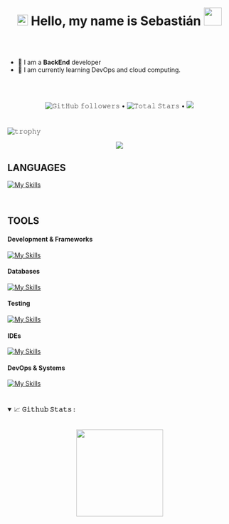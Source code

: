 <h1 align="center">
  <img src="GIF/Earth.gif" width="24px">
  Hello, my name is Sebasti&aacute;n
  <img src="GIF/Hi.gif" width="40px" />
</h1>

<br/>
<br/>

- 🤖 I am a **BackEnd** developer
- 🌱 I am currently learning DevOps and cloud computing.

<br/>
<br/>


<p align="center">
  <img alt="𝙶𝚒𝚝𝙷𝚞𝚋 𝚏𝚘𝚕𝚕𝚘𝚠𝚎𝚛𝚜" src="https://img.shields.io/github/followers/Sebas572?label=Followers&style=social"> •
  <img src="https://img.shields.io/github/stars/Sebas572?label=Stars" alt="𝚃𝚘𝚝𝚊𝚕 𝚂𝚝𝚊𝚛𝚜"> •
  <a href="https://github.com/sponsors/Sebas572"><img src="https://img.shields.io/static/v1?label=Sponsor&message=%E2%9D%A4&logo=GitHub&color=%23fe8e86"/></a>
</p>

#

![𝚝𝚛𝚘𝚙𝚑𝚢](https://github-profile-trophy.vercel.app/?username=Sebas572&column=9&margin-w=15&margin-h=15&no-bg=true&no-frame=true&theme=juicyfresh)

<p align="center">
  <img align="center" src="https://github-readme-streak-stats.herokuapp.com/?user=Sebas572&theme=dark&hide_border=true"/>
</p>

## **LANGUAGES**  

[![My Skills](https://skillicons.dev/icons?i=js,ts,python,go,rust,java,c,cpp,bash,html,css,markdown)](https://skillicons.dev)  

<br/>  

## **TOOLS**  

#### **Development & Frameworks**  
[![My Skills](https://skillicons.dev/icons?i=nodejs,express,nextjs,webpack,babel,nginx)](https://skillicons.dev)  

#### **Databases**  
[![My Skills](https://skillicons.dev/icons?i=mysql,mongodb,firebase)](https://skillicons.dev)  

#### **Testing**  
[![My Skills](https://skillicons.dev/icons?i=jest)](https://skillicons.dev)  

#### **IDEs**  
[![My Skills](https://skillicons.dev/icons?i=vscode,idea)](https://skillicons.dev)  

#### **DevOps & Systems**  
[![My Skills](https://skillicons.dev/icons?i=git,docker,linux,debian)](https://skillicons.dev)

#

<details open="">
<summary>
  <g-emoji class="g-emoji" alias="chart_with_upwards_trend" fallback-src="https://github.githubassets.com/images/icons/emoji/unicode/1f4c8.png">📈</g-emoji>
  <strong>𝙶𝚒𝚝𝚑𝚞𝚋 𝚂𝚝𝚊𝚝𝚜 : </strong>
</summary>
<br/>

<p align="center">
    <img align="center" height="195px" src="https://github-readme-stats.vercel.app/api/top-langs/?username=Sebas572&text_color=FFFFFF&bg_color=000000&title_color=94b4a4&langs_count=15&layout=compact&hide_border=true" />
</p>
</details>
<br/>
